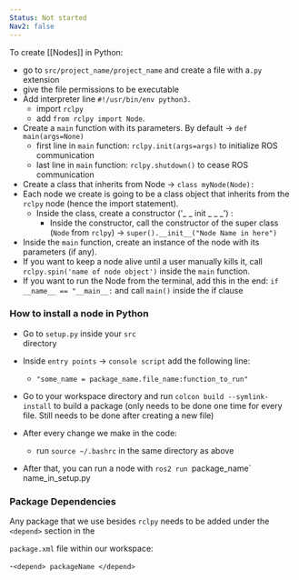 ```yaml
---
Status: Not started
Nav2: false
---
```

To create [[Nodes]] in Python:

- go to `src/project_name/project_name` and create a file with a`.py` extension
- give the file permissions to be executable
- Add interpreter line `#!/usr/bin/env python3.`
    - import `rclpy`
    - add `from rclpy import Node`.
- Create a `main` function with its parameters. By default -> `def main(args=None)`
    - first line in `main` function: `rclpy.init(args=args)` to initialize ROS communication
    - last line in `main` function: `rclpy.shutdown()` to cease ROS communication
- Create a class that inherits from Node -> `class myNode(Node):`
- Each node we create is going to be a class object that inherits from the `rclpy` node (hence the import statement).
    - Inside the class, create a constructor ('_ _ init _ _ _') :
        - Inside the constructor, call the constructor of the super class (`Node` from `rclpy`) -> `super().__init__("Node Name in here")`
- Inside the `main` function, create an instance of the node with its parameters (if any).
- If you want to keep a node alive until a user manually kills it, call `rclpy.spin('name of node object')` inside the `main` function.
- If you want to run the Node from the terminal, add this in the end: `if __name__ == "__main__:` and call `main()` inside the if clause  
      
    

### How to install a node in Python

- Go to `setup.py` inside your `src`  
    directory  
    
- Inside `entry points` -> `console script` add the following line:
    - `"some_name = package_name.file_name:function_to_run"`
- Go to your workspace directory and run `colcon build --symlink-install` to build a package (only needs to be done one time for every file. Still needs to be done after creating a new file)
- After every change we make in the code:
    - run `source ~/.bashrc` in the same directory as above
- After that, you can run a node with `ros2 run `package_name` name_in_setup.py

### Package Dependencies

Any package that we use besides `rclpy` needs to be added under the `<depend>` section in the  
  
`package.xml` file within our workspace:

-`<depend> packageName </depend>`